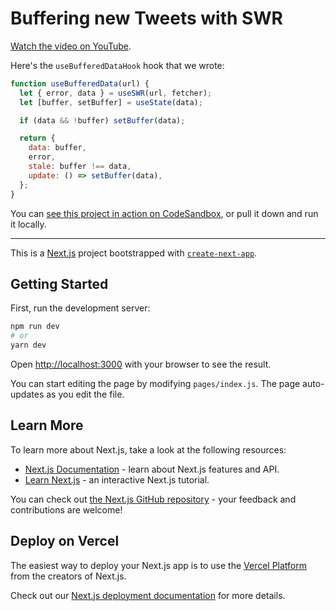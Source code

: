 # Buffering new Tweets with SWR

[Watch the video on YouTube](https://youtu.be/b1uZ4FYHaM8).

Here's the `useBufferedDataHook` hook that we wrote:

```js
function useBufferedData(url) {
  let { error, data } = useSWR(url, fetcher);
  let [buffer, setBuffer] = useState(data);

  if (data && !buffer) setBuffer(data);

  return {
    data: buffer,
    error,
    stale: buffer !== data,
    update: () => setBuffer(data),
  };
}
```

You can [see this project in action on CodeSandbox](https://codesandbox.io/s/github/samselikoff/2020-07-16-show-new-tweets?file=/pages/index.js), or pull it down and run it locally.

---

This is a [Next.js](https://nextjs.org/) project bootstrapped with [`create-next-app`](https://github.com/vercel/next.js/tree/canary/packages/create-next-app).

## Getting Started

First, run the development server:

```bash
npm run dev
# or
yarn dev
```

Open [http://localhost:3000](http://localhost:3000) with your browser to see the result.

You can start editing the page by modifying `pages/index.js`. The page auto-updates as you edit the file.

## Learn More

To learn more about Next.js, take a look at the following resources:

- [Next.js Documentation](https://nextjs.org/docs) - learn about Next.js features and API.
- [Learn Next.js](https://nextjs.org/learn) - an interactive Next.js tutorial.

You can check out [the Next.js GitHub repository](https://github.com/vercel/next.js/) - your feedback and contributions are welcome!

## Deploy on Vercel

The easiest way to deploy your Next.js app is to use the [Vercel Platform](https://vercel.com/import?utm_medium=default-template&filter=next.js&utm_source=create-next-app&utm_campaign=create-next-app-readme) from the creators of Next.js.

Check out our [Next.js deployment documentation](https://nextjs.org/docs/deployment) for more details.
